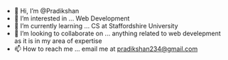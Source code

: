 - 👋 Hi, I’m @Pradikshan
- 👀 I’m interested in ... Web Development
- 🌱 I’m currently learning ... CS at Staffordshire University
- 💞️ I’m looking to collaborate on ... anything related to web develepment as it is in my area of expertise
- 📫 How to reach me ... email me at pradikshan234@gmail.com 

<!---
Pradikshan/Pradikshan is a ✨ special ✨ repository because its `README.md` (this file) appears on your GitHub profile.
You can click the Preview link to take a look at your changes.
--->
